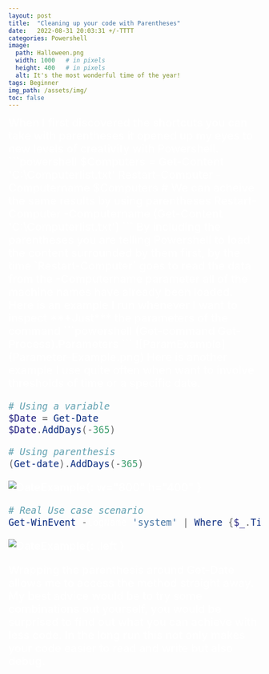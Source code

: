 ```yaml
---
layout: post
title:  "Cleaning up your code with Parentheses"
date:   2022-08-31 20:03:31 +/-TTTT
categories: Powershell
image:
  path: Halloween.png
  width: 1000   # in pixels
  height: 400   # in pixels
  alt: It's the most wonderful time of the year!
tags: Beginner
img_path: /assets/img/
toc: false
---
```




<span style="color:white;font-weight:500;font-size:22">
When I first discovered the shortcuts you can take with parentheses it opened up my eyes to new levels of creativity with Powershell.
<span>
```powershell
$Computers = Get-Content 'C:\Computerlist.txt'
Restart-Computer -Computername $Computers
# We can acheive the same results by using parentheses
Restart-Computer -Computername (Get-Content 'C:\Computerlist.txt')
```
<span style="color:white;font-weight:500;font-size:22">
By including the parentheses you are telling Powershell to load the content surrounded by them first, by the time `Restart-Computer` goes to read the data from the -Computername parameter all of the machine names have already been loaded. Here is an example I run whenever I want to inspect ***Just*** the parameters of the command
<span>
```powershell
(Get-command Get-Process).Parameters
```
![ParamExample](Parameter-Example.png)
<span style="color:white;font-weight:500;font-size:22">
Here is another example I use quite often when want to involve thresholds of time or a specific date. 
</span>

```powershell
# Using a variable
$Date = Get-Date
$Date.AddDays(-365)

# Using parenthesis
(Get-date).AddDays(-365)

```

![DateExample](Get-Date-Example-01.png){: w="800" h="400" }




```powershell
# Real Use case scenario
Get-WinEvent -logName 'system' | Where {$_.Timecreated -gt (get-date).AddDays(-1)}
```
![DateExample](Get-Date-Example-02.png){: .left }



<span style="color:white;font-weight:500;font-size:22">
Wrapping the parenthesis around Get-Date allows me to access the method straight away. My best advice would be to try some combinations out yourself, you would be surprised to find out what you can achieve with less code. In the long run this not only makes your code easier to read and write but also debug. 
</span>




